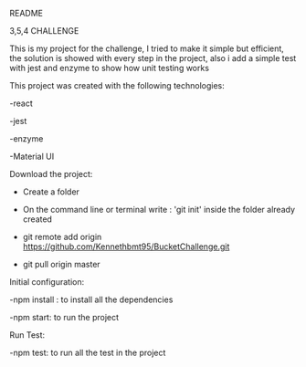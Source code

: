 README

3,5,4 CHALLENGE

This is my project for the challenge, I tried to make it simple but efficient, the solution is showed with every step in the project, also i add a simple test with jest and enzyme to show how unit testing works

This project was created with the following technologies:

-react

-jest

-enzyme

-Material UI

Download the project:

- Create a folder

- On the command line or terminal write : 'git init' inside the folder already created

- git remote add origin https://github.com/Kennethbmt95/BucketChallenge.git 

- git pull origin master


Initial configuration:

-npm install : to install all the dependencies

-npm start: to run the project

Run Test:

-npm test: to run all the test in the project
